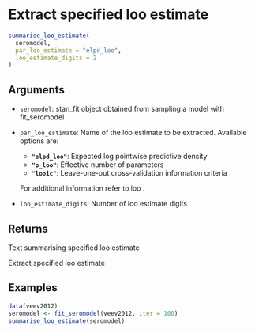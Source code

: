 # Extract specified loo estimate

```r
summarise_loo_estimate(
  seromodel,
  par_loo_estimate = "elpd_loo",
  loo_estimate_digits = 2
)
```

## Arguments

- `seromodel`: stan_fit object obtained from sampling a model with fit_seromodel
- `par_loo_estimate`: Name of the loo estimate to be extracted. Available options are:
    
    - **`"elpd_loo"`**: Expected log pointwise predictive density
    - **`"p_loo"`**: Effective number of parameters
    - **`"looic"`**: Leave-one-out cross-validation information criteria
    
    For additional information refer to loo .
- `loo_estimate_digits`: Number of loo estimate digits

## Returns

Text summarising specified loo estimate

Extract specified loo estimate

## Examples

```r
data(veev2012)
seromodel <- fit_seromodel(veev2012, iter = 100)
summarise_loo_estimate(seromodel)
```
